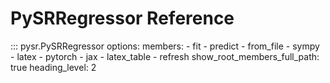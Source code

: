# PySRRegressor Reference

::: pysr.PySRRegressor
    options:
        members:
            - fit
            - predict
            - from_file
            - sympy
            - latex
            - pytorch
            - jax
            - latex_table
            - refresh
        show_root_members_full_path: true
        heading_level: 2
